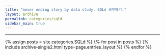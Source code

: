 ```yaml
---
title: "never ending story by data study, SQLd 공부하기."
layout: archive
permalink: categories/sqld
sidebar_main: true
---
```


<!-- 공백이 포함되어 있는 카테고리 이름의 경우 site.categories['a b c'] 이런식으로! -->

***

{% assign posts = site.categories.SQLd %}
{% for post in posts %} {% include archive-single2.html type=page.entries_layout %} {% endfor %}